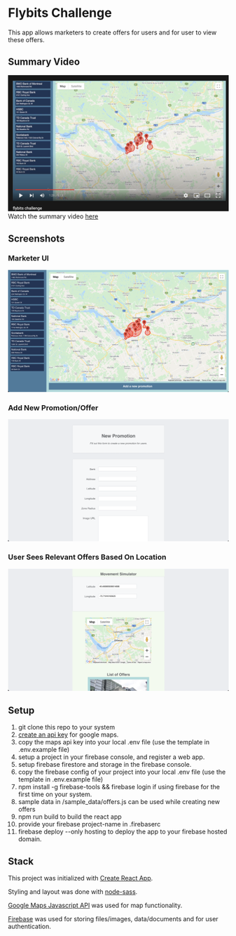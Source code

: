 # Flybits Challenge
This app allows marketers to create offers for users and for user to view these offers.

## Summary Video
![Summary Video](./screenshots/imageOfYoutubeVideo.png)
Watch the summary video [here](https://youtu.be/b4K0Is27qF0)

## Screenshots
### Marketer UI
![Marketer UI](./screenshots/marketerUi.png)

### Add New Promotion/Offer
![Add New Promotion](./screenshots/addANewPromotion.png)

### User Sees Relevant Offers Based On Location
![Marketer UI](./screenshots/userUi.png)

## Setup
1. git clone this repo to your system
1. [create an api key](https://developers.google.com/maps/documentation/javascript/get-api-key) for google maps.
1. copy the maps api key into your local .env file (use the template in .env.example file)
1. setup a project in your firebase console, and register a web app.
1. setup firebase firestore and storage in the firebase console. 
1. copy the firebase config of your project into your local .env file (use the template in .env.example file)
1. npm install -g firebase-tools && firebase login if using firebase for the first time on your system.
1. sample data in /sample_data/offers.js can be used while creating new offers
1. npm run build to build the react app
1. provide your firebase project-name in .firebaserc
1. firebase deploy --only hosting to deploy the app to your firebase hosted domain. 

## Stack
This project was initialized with [Create React App](https://github.com/facebook/create-react-app).

Styling and layout was done with [node-sass](https://github.com/sass/node-sass).

[Google Maps Javascript API](https://developers.google.com/maps/documentation/javascript/overview) was used for map functionality.

[Firebase](https://firebase.google.com/) was used for storing files/images, data/documents and for user authentication. 